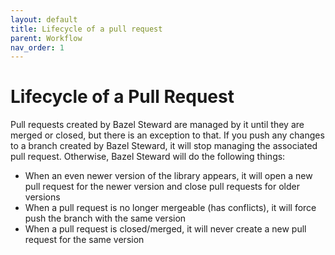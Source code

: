 ```yaml
---
layout: default
title: Lifecycle of a pull request
parent: Workflow
nav_order: 1
---
```


# Lifecycle of a Pull Request

Pull requests created by Bazel Steward are managed by it until they are merged or closed, but there is an exception to that.
If you push any changes to a branch created by Bazel Steward, it will stop managing the associated pull request.
Otherwise, Bazel Steward will do the following things:
* When an even newer version of the library appears, it will open a new pull request for the newer version and close pull requests for older versions
* When a pull request is no longer mergeable (has conflicts), it will force push the branch with the same version
* When a pull request is closed/merged, it will never create a new pull request for the same version